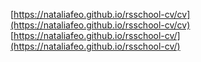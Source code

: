 [https://nataliafeo.github.io/rsschool-cv/cv](https://nataliafeo.github.io/rsschool-cv/cv)
[https://nataliafeo.github.io/rsschool-cv/](https://nataliafeo.github.io/rsschool-cv/)